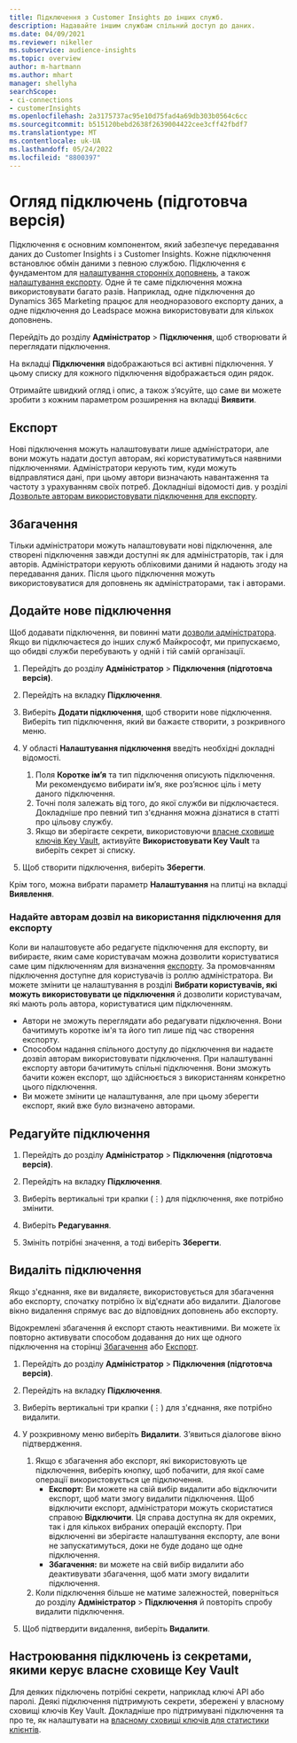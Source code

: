 ```yaml
---
title: Підключення з Customer Insights до інших служб.
description: Надавайте іншим службам спільний доступ до даних.
ms.date: 04/09/2021
ms.reviewer: nikeller
ms.subservice: audience-insights
ms.topic: overview
author: m-hartmann
ms.author: mhart
manager: shellyha
searchScope:
- ci-connections
- customerInsights
ms.openlocfilehash: 2a3175737ac95e10d75fad4a69db303b0564c6cc
ms.sourcegitcommit: b515120bebd2638f2639004422cee3cff42fbdf7
ms.translationtype: MT
ms.contentlocale: uk-UA
ms.lasthandoff: 05/24/2022
ms.locfileid: "8800397"
---
```

# <a name="connections-preview-overview"></a>Огляд підключень (підготовча версія)

Підключення є основним компонентом, який забезпечує передавання даних до Customer Insights і з Customer Insights. Кожне підключення встановлює обмін даними з певною службою. Підключення є фундаментом для [налаштування сторонніх доповнень](enrichment-hub.md), а також [налаштування експорту](export-destinations.md). Одне й те саме підключення можна використовувати багато разів. Наприклад, одне підключення до Dynamics 365 Marketing працює для неодноразового експорту даних, а одне підключення до Leadspace можна використовувати для кількох доповнень.

Перейдіть до розділу **Адміністратор** > **Підключення**, щоб створювати й переглядати підключення.

На вкладці **Підключення** відображаються всі активні підключення. У цьому списку для кожного підключення відображається один рядок.

Отримайте швидкий огляд і опис, а також з’ясуйте, що саме ви можете зробити з кожним параметром розширення на вкладці **Виявити**.

## <a name="exports"></a>Експорт

Нові підключення можуть налаштовувати лише адміністратори, але вони можуть надати доступ авторам, які користуватимуться наявними підключеннями. Адміністратори керують тим, куди можуть відправлятися дані, при цьому автори визначають навантаження та частоту з урахуванням своїх потреб. Докладніші відомості див. у розділі [Дозвольте авторам використовувати підключення для експорту](#allow-contributors-to-use-a-connection-for-exports).

## <a name="enrichments"></a>Збагачення

Тільки адміністратори можуть налаштовувати нові підключення, але створені підключення завжди доступні як для адміністраторів, так і для авторів. Адміністратори керують обліковими даними й надають згоду на передавання даних. Після цього підключення можуть використовуватися для доповнень як адміністраторами, так і авторами.

## <a name="add-a-new-connection"></a>Додайте нове підключення

Щоб додавати підключення, ви повинні мати [дозволи адміністратора](permissions.md). Якщо ви підключаєтеся до інших служб Майкрософт, ми припускаємо, що обидві служби перебувають у одній і тій самій організації.

1. Перейдіть до розділу **Адміністратор** > **Підключення (підготовча версія)**.

1. Перейдіть на вкладку **Підключення**.

1. Виберіть **Додати підключення**, щоб створити нове підключення. Виберіть тип підключення, який ви бажаєте створити, з розкривного меню.

1. У області **Налаштування підключення** введіть необхідні докладні відомості.
   1. Поля **Коротке ім’я** та тип підключення описують підключення. Ми рекомендуємо вибирати ім’я, яке роз’яснює ціль і мету даного підключення.
   1. Точні поля залежать від того, до якої служби ви підключаєтеся. Докладніше про певний тип з'єднання можна дізнатися в статті про цільову службу.
   1. Якщо ви зберігаєте секрети, використовуючи [власне сховище ключів Key Vault](use-azure-key-vault.md), активуйте **Використовувати Key Vault** та виберіть секрет зі списку.

1. Щоб створити підключення, виберіть **Зберегти**.

Крім того, можна вибрати параметр **Налаштування** на плитці на вкладці **Виявлення**.

### <a name="allow-contributors-to-use-a-connection-for-exports"></a>Надайте авторам дозвіл на використання підключення для експорту

Коли ви налаштовуєте або редагуєте підключення для експорту, ви вибираєте, яким саме користувачам можна дозволити користуватися саме цим підключенням для визначення [експорту](export-destinations.md). За промовчанням підключення доступне для користувачів із роллю адміністратора. Ви можете змінити це налаштування в розділі **Вибрати користувачів, які можуть використовувати це підключення** й дозволити користувачам, які мають роль автора, користуватися цим підключенням.

- Автори не зможуть переглядати або редагувати підключення. Вони бачитимуть коротке ім'я та його тип лише під час створення експорту.
- Способом надання спільного доступу до підключення ви надаєте дозвіл авторам використовувати підключення. При налаштуванні експорту автори бачитимуть спільні підключення. Вони зможуть бачити кожен експорт, що здійснюється з використанням конкретно цього підключення.
- Ви можете змінити це налаштування, але при цьому зберегти експорт, який вже було визначено авторами.

## <a name="edit-a-connection"></a>Редагуйте підключення

1. Перейдіть до розділу **Адміністратор** > **Підключення (підготовча версія)**.

1. Перейдіть на вкладку **Підключення**.

1. Виберіть вертикальні три крапки (&vellip;) для підключення, яке потрібно змінити.

1. Виберіть **Редагування**.

1. Змініть потрібні значення, а тоді виберіть **Зберегти**.

## <a name="remove-a-connection"></a>Видаліть підключення

Якщо з'єднання, яке ви видаляєте, використовується для збагачення або експорту, спочатку потрібно їх від'єднати або видалити. Діалогове вікно видалення спрямує вас до відповідних доповнень або експорту.

Відокремлені збагачення й експорт стають неактивними. Ви можете їх повторно активувати способом додавання до них ще одного підключення на сторінці [Збагачення](enrichment-hub.md) або [Експорт](export-destinations.md).

1. Перейдіть до розділу **Адміністратор** > **Підключення (підготовча версія)**.

1. Перейдіть на вкладку **Підключення**.

1. Виберіть вертикальні три крапки (&vellip;) для з'єднання, яке потрібно видалити.

1. У розкривному меню виберіть **Видалити**. З’явиться діалогове вікно підтвердження.

   1. Якщо є збагачення або експорт, які використовують це підключення, виберіть кнопку, щоб побачити, для якої саме операції використовується це підключення.
      - **Експорт:** Ви можете на свій вибір видалити або відключити експорт, щоб мати змогу видалити підключення. Щоб відключити експорт, адміністратори можуть скористатися справою **Відключити**. Ця справа доступна як для окремих, так і для кількох вибраних операцій експорту. При відключенні ви зберігаєте налаштування експорту, але вони не запускатимуться, доки не буде додано ще одне підключення.
      - **Збагачення:** ви можете на свій вибір видалити або деактивувати збагачення, щоб мати змогу видалити підключення.
   1. Коли підключення більше не матиме залежностей, поверніться до розділу **Адміністратор** > **Підключення** й повторіть спробу видалити підключення.

1. Щоб підтвердити видалення, виберіть **Видалити**.

## <a name="set-up-connections-with-secrets-managed-by-your-own-key-vault"></a>Настроювання підключень із секретами, якими керує власне сховище Key Vault

Для деяких підключень потрібні секрети, наприклад ключі API або паролі. Деякі підключення підтримують секрети, збережені у власному сховищі ключів Key Vault. Докладніше про підтримувані підключення та про те, як налаштувати на [власному сховищі ключів для статистики клієнтів](use-azure-key-vault.md).
